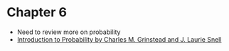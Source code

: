 # Chapter 6
- Need to review more on probability
- [Introduction to Probability by Charles M. Grinstead and J. Laurie Snell](https://math.dartmouth.edu/~prob/prob/prob.pdf)
